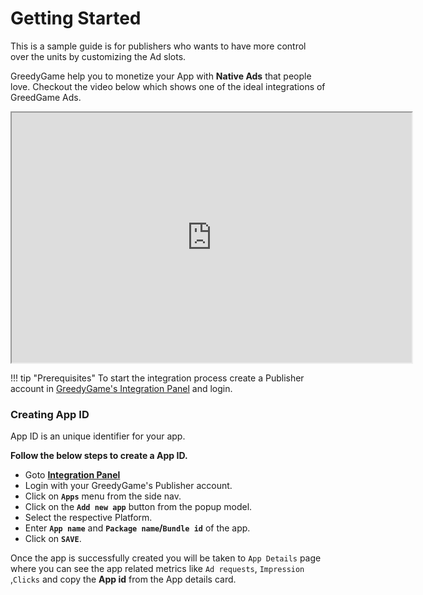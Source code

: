 # Getting Started

This is a sample guide is for publishers who wants to have more control over the units by customizing the Ad slots.

GreedyGame help you to monetize your App with **Native Ads** that people love. Checkout the video below which shows one of the ideal integrations of GreedGame Ads.

<iframe width="640" height="400"
src="https://www.youtube.com/embed/o5OHeQCyT4A">
</iframe>

!!! tip "Prerequisites"
    To start the integration process create a Publisher account in <a target="_blank" rel="noopener noreferrer" href="https://integration.greedygame.com">GreedyGame's Integration Panel</a> and login.
    
### **Creating App ID**
App ID is an unique identifier for your app.

**Follow the below steps to create a App ID.**

* Goto **<a target="_blank" rel="noopener noreferrer" href="https://integration.greedygame.com">Integration Panel</a>**
* Login with your GreedyGame's Publisher account.
* Click on **`Apps`** menu from the side nav.
* Click on the **`Add new app`** button from the popup model.
* Select the respective Platform.
* Enter **`App name`** and **`Package name`/`Bundle id`** of the app.
* Click on **`SAVE`**.

Once the app is successfully created you will be taken to `App Details` page where you can see the app related metrics like `Ad requests`, `Impression` ,`Clicks` and copy the **App id** from the App details card.
